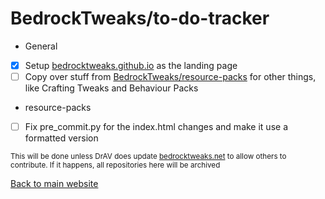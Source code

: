 # BedrockTweaks/to-do-tracker

- General
 - [x] Setup [bedrocktweaks.github.io](https://bedrocktweaks.github.io) as the landing page
 - [ ] Copy over stuff from [BedrockTweaks/resource-packs](https://github.com/BedrockTweaks/resource-packs) for other things, like Crafting Tweaks and Behaviour Packs
- resource-packs
 - [ ] Fix pre_commit.py for the index.html changes and make it use a formatted version

<sub>This will be done unless DrAV does update [bedrocktweaks.net](https://bedrocktweaks.net) to allow others to contribute. If it happens, all repositories here will be archived</sub>

[Back to main website](https://bedrocktweaks.github.io)